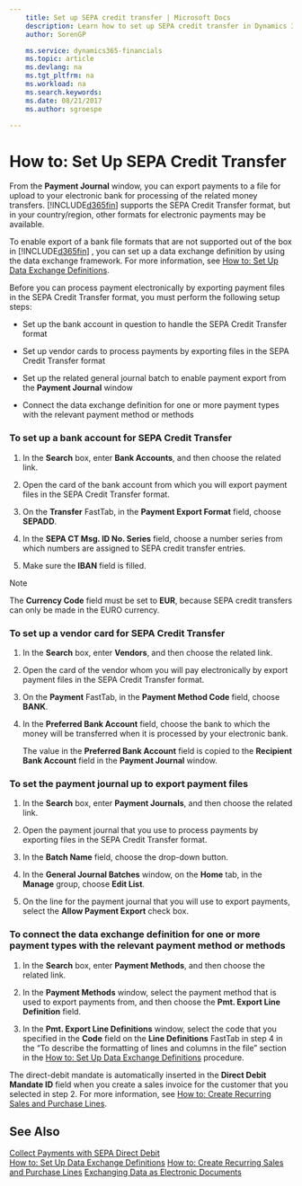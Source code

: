 ```yaml
---
    title: Set up SEPA credit transfer | Microsoft Docs
    description: Learn how to set up SEPA credit transfer in Dynamics 365 Business edition .
    author: SorenGP

    ms.service: dynamics365-financials
    ms.topic: article
    ms.devlang: na
    ms.tgt_pltfrm: na
    ms.workload: na
    ms.search.keywords:
    ms.date: 08/21/2017
    ms.author: sgroespe

---
```

# How to: Set Up SEPA Credit Transfer
From the **Payment Journal** window, you can export payments to a file for upload to your electronic bank for processing of the related money transfers. [!INCLUDE[d365fin](includes/d365fin_md.md)] supports the SEPA Credit Transfer format, but in your country/region, other formats for electronic payments may be available.  

To enable export of a bank file formats that are not supported out of the box in [!INCLUDE[d365fin](includes/d365fin_md.md)] , you can set up a data exchange definition by using the data exchange framework. For more information, see [How to: Set Up Data Exchange Definitions](across-how-to-set-up-data-exchange-definitions.md).  

Before you can process payment electronically by exporting payment files in the SEPA Credit Transfer format, you must perform the following setup steps:  

-   Set up the bank account in question to handle the SEPA Credit Transfer format  

-   Set up vendor cards to process payments by exporting files in the SEPA Credit Transfer format  

-   Set up the related general journal batch to enable payment export from the **Payment Journal** window  

-   Connect the data exchange definition for one or more payment types with the relevant payment method or methods  

### To set up a bank account for SEPA Credit Transfer  

1.  In the **Search** box, enter **Bank Accounts**, and then choose the related link.  

2.  Open the card of the bank account from which you will export payment files in the SEPA Credit Transfer format.  

3.  On the **Transfer** FastTab, in the **Payment Export Format** field, choose **SEPADD**.  

4.  In the **SEPA CT Msg. ID No. Series** field, choose a number series from which numbers are assigned to SEPA credit transfer entries.  

5.  Make sure the **IBAN** field is filled.  

> [!NOTE]  
>  The **Currency Code** field must be set to **EUR**, because SEPA credit transfers can only be made in the EURO currency.  

### To set up a vendor card for SEPA Credit Transfer  

1.  In the **Search** box, enter **Vendors**, and then choose the related link.  

2.  Open the card of the vendor whom you will pay electronically by export payment files in the SEPA Credit Transfer format.  

3.  On the **Payment** FastTab, in the **Payment Method Code** field, choose **BANK**.  

4.  In the **Preferred Bank Account** field, choose the bank to which the money will be transferred when it is processed by your electronic bank.  

     The value in the **Preferred Bank Account** field is copied to the **Recipient Bank Account** field in the **Payment Journal** window.  

### To set the payment journal up to export payment files  

1.  In the **Search** box, enter **Payment Journals**, and then choose the related link.  

2.  Open the payment journal that you use to process payments by exporting files in the SEPA Credit Transfer format.  

3.  In the **Batch Name** field, choose the drop\-down button.  

4.  In the **General Journal Batches** window, on the **Home** tab, in the **Manage** group, choose **Edit List**.  

5.  On the line for the payment journal that you will use to export payments, select the **Allow Payment Export** check box.  

### To connect the data exchange definition for one or more payment types with the relevant payment method or methods  

1.  In the **Search** box, enter **Payment Methods**, and then choose the related link.  

2.  In the **Payment Methods** window, select the payment method that is used to export payments from, and then choose the **Pmt. Export Line Definition** field.  

3.  In the **Pmt. Export Line Definitions** window, select the code that you specified in the **Code** field on the **Line Definitions** FastTab in step 4 in the “To describe the formatting of lines and columns in the file” section in the [How to: Set Up Data Exchange Definitions](across-how-to-set-up-data-exchange-definitions) procedure.  

The direct-debit mandate is automatically inserted in the **Direct Debit Mandate ID** field when you create a sales invoice for the customer that you selected in step 2. For more information, see [How to: Create Recurring Sales and Purchase Lines](how-work-standard-lines.md).  

## See Also  
[Collect Payments with SEPA Direct Debit](finance-collect-payments-with-sepa-direct-debit.md)  
[How to: Set Up Data Exchange Definitions](across-how-to-set-up-data-exchange-definitions.md)
[How to: Create Recurring Sales and Purchase Lines](how-work-standard-lines.md)
[Exchanging Data as Electronic Documents](across-data-exchange.md)
